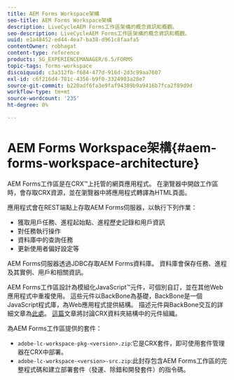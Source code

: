 ```yaml
---
title: AEM Forms Workspace架構
seo-title: AEM Forms Workspace架構
description: LiveCycleAEM Forms工作區架構的概念資訊和概觀。
seo-description: LiveCycleAEM Forms工作區架構的概念資訊和概觀。
uuid: e1a48452-ed44-4ea7-ba38-d961c8faafa5
contentOwner: robhagat
content-type: reference
products: SG_EXPERIENCEMANAGER/6.5/FORMS
topic-tags: forms-workspace
discoiquuid: c3a312fb-f684-477d-916d-2d3c99aa7607
exl-id: c6f216d4-781c-4356-b9f0-3324903a28e7
source-git-commit: b220adf6fa3e9faf94389b9a9416b7fca2f89d9d
workflow-type: tm+mt
source-wordcount: '235'
ht-degree: 0%

---
```


# AEM Forms Workspace架構{#aem-forms-workspace-architecture}

AEM Forms工作區是在CRX™上托管的網頁應用程式。 在瀏覽器中開啟工作區時，會存取CRX資源，並在瀏覽器中將應用程式轉譯為HTML頁面。

應用程式會在REST端點上存取AEM Forms伺服器，以執行下列作業：

* 獲取用戶任務、進程起始點、進程歷史記錄和用戶資訊
* 對任務執行操作
* 資料庫中的查詢任務
* 更新使用者偏好設定等

AEM Forms伺服器透過JDBC存取AEM Forms資料庫。 資料庫會保存任務、進程及其實例、用戶和相關資訊。

AEM Forms工作區設計為模組化JavaScript™元件，可個別自訂，並在其他Web應用程式中重複使用。 這些元件以BackBone為基礎，BackBone是一個JavaScript程式庫，為Web應用程式提供結構。 描述元件與BackBone交互的詳細文章為[此處](/help/forms/using/backbone-interaction.md)。 [這篇](/help/forms/using/folder-structure.md)文章將討論CRX資料夾結構中的元件組織。

為AEM Forms工作區提供的套件：

* `adobe-lc-workspace-pkg-<version>.zip`:它是CRX套件，即可使用套件管理器在CRX中部署。
* `adobe-lc-workspace-<version>-src.zip`:此封存包含AEM Forms工作區的完整程式碼和建立部署套件（發運、除錯和開發套件）的指令碼。

